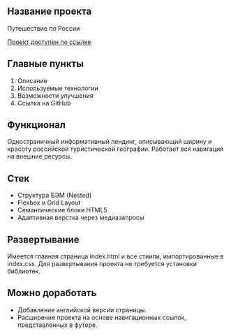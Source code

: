 ## Название проекта

Путешествие по России

[Проект доступен по ссылке](http://russiantravel.surge.sh)

## Главные пункты
1. Описание
2. Используемые технологии
3. Возможности улучшения
4. Ссылка на GitHub

## Функционал

Одностраничный информативный лендинг, описывающий ширину и красоту российской туристической географии. Работает вся навигация на внешние ресурсы.

## Стек

+ Структура БЭМ (Nested)
+ Flexbox и Grid Layout
+ Семантические блоки HTML5
+ Адаптивная верстка через медиазапросы

## Развертывание

Имеется главная страница index.html и все стиили, импортированные в index.css. Для развертывания проекта не требуется установки библиотек.

## Можно доработать

+ Добавление английской версии страницы.
+ Расширение проекта на основе навигационных ссылок, представленных в футере.
